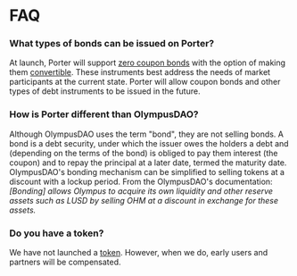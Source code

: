 # FAQ

### What types of bonds can be issued on Porter?

At launch, Porter will support [zero coupon bonds](intro-to-bonds/zero-coupon-bonds/) with the option of making them [convertible](intro-to-bonds/convertible-bonds/). These instruments best address the needs of market participants at the current state. Porter will allow coupon bonds and other types of debt instruments to be issued in the future.

### How is Porter different than OlympusDAO?

Although OlympusDAO uses the term "bond", they are not selling bonds. A bond is a debt security, under which the issuer owes the holders a debt and (depending on the terms of the bond) is obliged to pay them interest (the coupon) and to repay the principal at a later date, termed the maturity date. OlympusDAO's bonding mechanism can be simplified to selling tokens at a discount with a lockup period. From the OlympusDAO's documentation: _\[Bonding] allows Olympus to acquire its own liquidity and other reserve assets such as LUSD by selling OHM at a discount in exchange for these assets._

### Do you have a token?

We have not launched a [token](protocol/prtr-token.md). However, when we do, early users and partners will be compensated.
